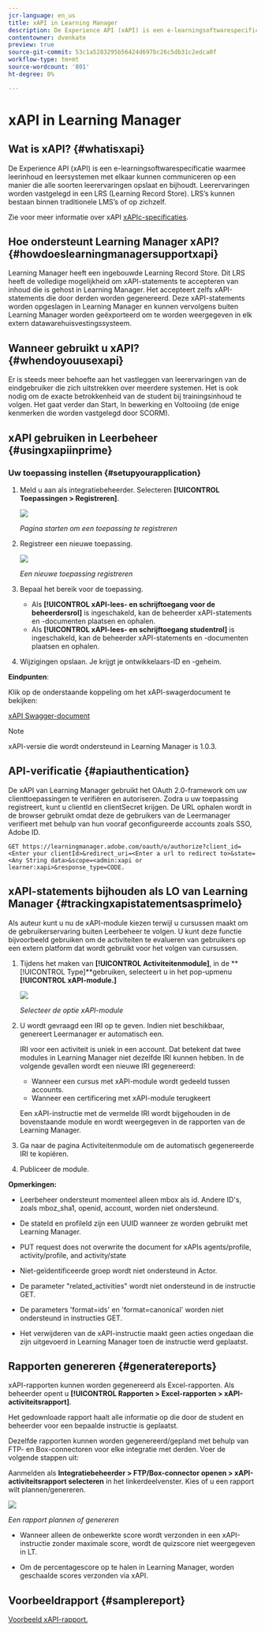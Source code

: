 ```yaml
---
jcr-language: en_us
title: xAPI in Learning Manager
description: De Experience API (xAPI) is een e-learningsoftwarespecificatie waarmee leerinhoud en leersystemen met elkaar kunnen communiceren op een manier die alle soorten leerervaringen opslaat en bijhoudt. Leerervaringen worden vastgelegd in een LRS (Learning Record Store). LRS’s kunnen bestaan binnen traditionele LMS’s of op zichzelf.
contentowner: dvenkate
preview: true
source-git-commit: 53c1a5283295b56424d697bc26c5db31c2edca0f
workflow-type: tm+mt
source-wordcount: '801'
ht-degree: 0%

---
```




# xAPI in Learning Manager

## Wat is xAPI? {#whatisxapi}

De Experience API (xAPI) is een e-learningsoftwarespecificatie waarmee leerinhoud en leersystemen met elkaar kunnen communiceren op een manier die alle soorten leerervaringen opslaat en bijhoudt. Leerervaringen worden vastgelegd in een LRS (Learning Record Store). LRS’s kunnen bestaan binnen traditionele LMS’s of op zichzelf.

Zie voor meer informatie over xAPI [xAPIc-specificaties](https://github.com/adlnet/xAPI-Spec).

## Hoe ondersteunt Learning Manager xAPI? {#howdoeslearningmanagersupportxapi}

Learning Manager heeft een ingebouwde Learning Record Store. Dit LRS heeft de volledige mogelijkheid om xAPI-statements te accepteren van inhoud die is gehost in Learning Manager. Het accepteert zelfs xAPI-statements die door derden worden gegenereerd. Deze xAPI-statements worden opgeslagen in Learning Manager en kunnen vervolgens buiten Learning Manager worden geëxporteerd om te worden weergegeven in elk extern datawarehuisvestingssysteem.

## Wanneer gebruikt u xAPI? {#whendoyouusexapi}

Er is steeds meer behoefte aan het vastleggen van leerervaringen van de eindgebruiker die zich uitstrekken over meerdere systemen.  Het is ook nodig om de exacte betrokkenheid van de student bij trainingsinhoud te volgen. Het gaat verder dan Start, In bewerking en Voltooiing (de enige kenmerken die worden vastgelegd door SCORM).

## xAPI gebruiken in Leerbeheer {#usingxapiinprime}

### Uw toepassing instellen {#setupyourapplication}

1. Meld u aan als integratiebeheerder. Selecteren **[!UICONTROL Toepassingen > Registreren]**.

   ![](assets/appregistration.png)

   *Pagina starten om een toepassing te registreren*

1. Registreer een nieuwe toepassing.

   ![](assets/appregistration.png)

   *Een nieuwe toepassing registreren*

1. Bepaal het bereik voor de toepassing.

   * Als **[!UICONTROL xAPI-lees- en schrijftoegang voor de beheerdersrol]** is ingeschakeld, kan de beheerder xAPI-statements en -documenten plaatsen en ophalen.
   * Als **[!UICONTROL xAPI-lees- en schrijftoegang studentrol]** is ingeschakeld, kan de beheerder xAPI-statements en -documenten plaatsen en ophalen.

1. Wijzigingen opslaan. Je krijgt je ontwikkelaars-ID en -geheim.

**Eindpunten**:

Klik op de onderstaande koppeling om het xAPI-swagerdocument te bekijken:

[xAPI Swagger-document](https://learningmanagereu.adobe.com/docs/primeapi/xapi/)

>[!NOTE]
>
>xAPI-versie die wordt ondersteund in Learning Manager is 1.0.3.


## API-verificatie {#apiauthentication}

De xAPI van Learning Manager gebruikt het OAuth 2.0-framework om uw clienttoepassingen te verifiëren en autoriseren. Zodra u uw toepassing registreert, kunt u clientId en clientSecret krijgen. De URL ophalen wordt in de browser gebruikt omdat deze de gebruikers van de Leermanager verifieert met behulp van hun vooraf geconfigureerde accounts zoals SSO, Adobe ID.

```
GET https://learningmanager.adobe.com/oauth/o/authorize?client_id=<Enter your clientId>&redirect_uri=<Enter a url to redirect to>&state=<Any String data>&scope=<admin:xapi or learner:xapi>&response_type=CODE.
```

## xAPI-statements bijhouden als LO van Learning Manager {#trackingxapistatementsasprimelo}

Als auteur kunt u nu de xAPI-module kiezen terwijl u cursussen maakt om de gebruikerservaring buiten Leerbeheer te volgen. U kunt deze functie bijvoorbeeld gebruiken om de activiteiten te evalueren van gebruikers op een extern platform dat wordt gebruikt voor het volgen van cursussen.

1. Tijdens het maken van **[!UICONTROL Activiteitenmodule]**, in de **[!UICONTROL Type]**gebruiken, selecteert u in het pop-upmenu  **[!UICONTROL xAPI-module.]**

   ![](assets/xapimodulecreation.png)

   *Selecteer de optie xAPI-module*

1. U wordt gevraagd een IRI op te geven. Indien niet beschikbaar, genereert Leermanager er automatisch een.

   IRI voor een activiteit is uniek in een account. Dat betekent dat twee modules in Learning Manager niet dezelfde IRI kunnen hebben. In de volgende gevallen wordt een nieuwe IRI gegenereerd:

   * Wanneer een cursus met xAPI-module wordt gedeeld tussen accounts.
   * Wanneer een certificering met xAPI-module terugkeert



   Een xAPI-instructie met de vermelde IRI wordt bijgehouden in de bovenstaande module en wordt weergegeven in de rapporten van de Learning Manager.

1. Ga naar de pagina Activiteitenmodule om de automatisch gegenereerde IRI te kopiëren.
1. Publiceer de module.

**Opmerkingen:**

* Leerbeheer ondersteunt momenteel alleen mbox als id. Andere ID&#39;s, zoals mboz_sha1, openid, account, worden niet ondersteund.

* De stateId en profileId zijn een UUID wanneer ze worden gebruikt met Learning Manager.
* PUT request does not overwrite the document for xAPIs agents/profile, activity/profile, and activity/state
* Niet-geïdentificeerde groep wordt niet ondersteund in Actor.
* De parameter &quot;related_activities&quot; wordt niet ondersteund in de instructie GET.
* De parameters &#39;format=ids&#39; en &#39;format=canonical&#39; worden niet ondersteund in instructies GET.
* Het verwijderen van de xAPI-instructie maakt geen acties ongedaan die zijn uitgevoerd in Learning Manager toen de instructie werd geplaatst.

## Rapporten genereren {#generatereports}

xAPI-rapporten kunnen worden gegenereerd als Excel-rapporten. Als beheerder opent u **[!UICONTROL Rapporten > Excel-rapporten > xAPI-activiteitsrapport]**.

Het gedownloade rapport haalt alle informatie op die door de student en beheerder voor een bepaalde instructie is geplaatst.

Dezelfde rapporten kunnen worden gegenereerd/gepland met behulp van FTP- en Box-connectoren voor elke integratie met derden. Voer de volgende stappen uit:

Aanmelden als **Integratiebeheerder > FTP/Box-connector openen > xAPI-activiteitsrapport selecteren** in het linkerdeelvenster. Kies of u een rapport wilt plannen/genereren.

![](assets/xapischedule.png)

*Een rapport plannen of genereren*

* Wanneer alleen de onbewerkte score wordt verzonden in een xAPI-instructie zonder maximale score, wordt de quizscore niet weergegeven in LT.

* Om de percentagescore op te halen in Learning Manager, worden geschaalde scores verzonden via xAPI.

## Voorbeeldrapport {#samplereport}

[Voorbeeld xAPI-rapport.](assets/xapireport8842560559890766717csv.zip)
